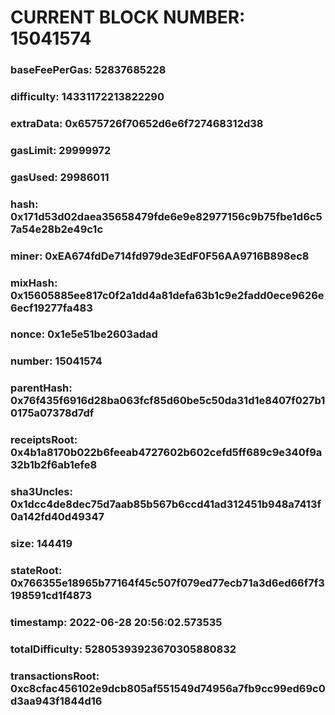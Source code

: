 # CURRENT BLOCK NUMBER: 15041574

### baseFeePerGas: 52837685228
### difficulty: 14331172213822290
### extraData: 0x6575726f70652d6e6f727468312d38
### gasLimit: 29999972
### gasUsed: 29986011
### hash: 0x171d53d02daea35658479fde6e9e82977156c9b75fbe1d6c57a54e28b2e49c1c
### miner: 0xEA674fdDe714fd979de3EdF0F56AA9716B898ec8
### mixHash: 0x15605885ee817c0f2a1dd4a81defa63b1c9e2fadd0ece9626e6ecf19277fa483
### nonce: 0x1e5e51be2603adad
### number: 15041574
### parentHash: 0x76f435f6916d28ba063fcf85d60be5c50da31d1e8407f027b10175a07378d7df
### receiptsRoot: 0x4b1a8170b022b6feeab4727602b602cefd5ff689c9e340f9a32b1b2f6ab1efe8
### sha3Uncles: 0x1dcc4de8dec75d7aab85b567b6ccd41ad312451b948a7413f0a142fd40d49347
### size: 144419
### stateRoot: 0x766355e18965b77164f45c507f079ed77ecb71a3d6ed66f7f3198591cd1f4873
### timestamp: 2022-06-28 20:56:02.573535
### totalDifficulty: 52805393923670305880832
### transactionsRoot: 0xc8cfac456102e9dcb805af551549d74956a7fb9cc99ed69c0d3aa943f1844d16
